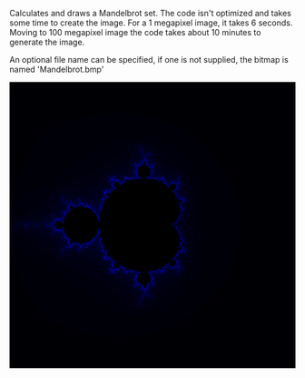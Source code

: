 Calculates and draws a Mandelbrot set. The code isn't optimized and takes some time to create the image. For a 1 megapixel image, it takes 6 seconds. Moving to 100 megapixel image the code takes about 10 minutes to generate the image.

An optional file name can be specified, if one is not supplied, the bitmap is named 'Mandelbrot.bmp'

![Alt text](Mandelbrot.bmp "1 megapixel")
